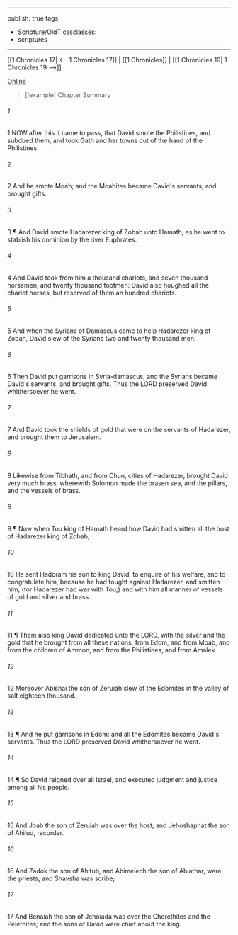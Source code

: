 

---
publish: true
tags:
  - Scripture/OldT
cssclasses:
  - scriptures
---
[[1 Chronicles 17| <-- 1 Chronicles 17]] | [[1 Chronicles]] | [[1 Chronicles 19| 1 Chronicles 19 -->]]

[Online](https://churchofjesuschrist.org/study/scriptures/ot/1-chr/18?lang=eng)

>[!example] Chapter Summary
>
###### 1
1 NOW after this it came to pass, that David smote the Philistines, and subdued them, and took Gath and her towns out of the hand of the Philistines.
###### 2
2 And he smote Moab; and the Moabites became David's servants, and brought gifts.
###### 3
3 ¶ And David smote Hadarezer king of Zobah unto Hamath, as he went to stablish his dominion by the river Euphrates.
###### 4
4 And David took from him a thousand chariots, and seven thousand horsemen, and twenty thousand footmen: David also houghed all the chariot horses, but reserved of them an hundred chariots.
###### 5
5 And when the Syrians of Damascus came to help Hadarezer king of Zobah, David slew of the Syrians two and twenty thousand men.
###### 6
6 Then David put garrisons in Syria-damascus; and the Syrians became David's servants, and brought gifts.  Thus the LORD preserved David whithersoever he went.
###### 7
7 And David took the shields of gold that were on the servants of Hadarezer, and brought them to Jerusalem.
###### 8
8 Likewise from Tibhath, and from Chun, cities of Hadarezer, brought David very much brass, wherewith Solomon made the brasen sea, and the pillars, and the vessels of brass.
###### 9
9 ¶ Now when Tou king of Hamath heard how David had smitten all the host of Hadarezer king of Zobah;
###### 10
10 He sent Hadoram his son to king David, to enquire of his welfare, and to congratulate him, because he had fought against Hadarezer, and smitten him; (for Hadarezer had war with Tou;) and with him all manner of vessels of gold and silver and brass.
###### 11
11 ¶ Them also king David dedicated unto the LORD, with the silver and the gold that he brought from all these nations; from Edom, and from Moab, and from the children of Ammon, and from the Philistines, and from Amalek.
###### 12
12 Moreover Abishai the son of Zeruiah slew of the Edomites in the valley of salt eighteen thousand.
###### 13
13 ¶ And he put garrisons in Edom; and all the Edomites became David's servants.  Thus the LORD preserved David whithersoever he went.
###### 14
14 ¶ So David reigned over all Israel, and executed judgment and justice among all his people.
###### 15
15 And Joab the son of Zeruiah was over the host; and Jehoshaphat the son of Ahilud, recorder.
###### 16
16 And Zadok the son of Ahitub, and Abimelech the son of Abiathar, were the priests; and Shavsha was scribe;
###### 17
17 And Benaiah the son of Jehoiada was over the Cherethites and the Pelethites; and the sons of David were chief about the king.



